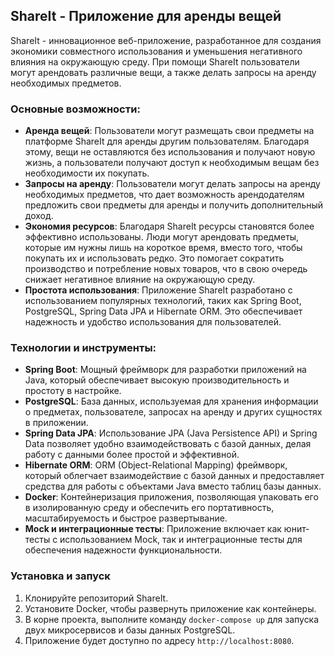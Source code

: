 ## ShareIt - Приложение для аренды вещей

ShareIt - инновационное веб-приложение, разработанное для создания экономики совместного использования и уменьшения негативного влияния на окружающую среду. При помощи ShareIt пользователи могут арендовать различные вещи, а также делать запросы на аренду необходимых предметов.

### Основные возможности:

- **Аренда вещей**: Пользователи могут размещать свои предметы на платформе ShareIt для аренды другим пользователям. Благодаря этому, вещи не оставляются без использования и получают новую жизнь, а пользователи получают доступ к необходимым вещам без необходимости их покупать.
- **Запросы на аренду**: Пользователи могут делать запросы на аренду необходимых предметов, что дает возможность арендодателям предложить свои предметы для аренды и получить дополнительный доход.
- **Экономия ресурсов**: Благодаря ShareIt ресурсы становятся более эффективно использованы. Люди могут арендовать предметы, которые им нужны лишь на короткое время, вместо того, чтобы покупать их и использовать редко. Это помогает сократить производство и потребление новых товаров, что в свою очередь снижает негативное влияние на окружающую среду.
- **Простота использования**: Приложение ShareIt разработано с использованием популярных технологий, таких как Spring Boot, PostgreSQL, Spring Data JPA и Hibernate ORM. Это обеспечивает надежность и удобство использования для пользователей.

### Технологии и инструменты:

- **Spring Boot**: Мощный фреймворк для разработки приложений на Java, который обеспечивает высокую производительность и простоту в настройке.
- **PostgreSQL**: База данных, используемая для хранения информации о предметах, пользователе, запросах на аренду и других сущностях в приложении.
- **Spring Data JPA**: Использование JPA (Java Persistence API) и Spring Data позволяет удобно взаимодействовать с базой данных, делая работу с данными более простой и эффективной.
- **Hibernate ORM**: ORM (Object-Relational Mapping) фреймворк, который облегчает взаимодействие с базой данных и предоставляет средства для работы с объектами Java вместо таблиц базы данных.
- **Docker**: Контейнеризация приложения, позволяющая упаковать его в изолированную среду и обеспечить его портативность, масштабируемость и быстрое развертывание.
- **Mock и интеграционные тесты**: Приложение включает как юнит-тесты с использованием Mock, так и интеграционные тесты для обеспечения надежности функциональности.

### Установка и запуск

1. Клонируйте репозиторий ShareIt.
2. Установите Docker, чтобы развернуть приложение как контейнеры.
3. В корне проекта, выполните команду `docker-compose up` для запуска двух микросервисов и базы данных PostgreSQL.
4. Приложение будет доступно по адресу `http://localhost:8080`.

